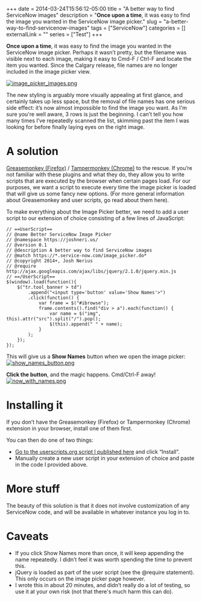 +++ 
date = 2014-03-24T15:56:12-05:00
title = "A better way to find ServiceNow images"
description = "**Once upon a time**, it was easy to find the image you wanted in the ServiceNow image picker."
slug = "a-better-way-to-find-servicenow-images" 
tags = ["ServiceNow"]
categories = []
externalLink = ""
series = ["Test"]
+++

**Once upon a time**, it was easy to find the image you wanted in the ServiceNow image picker. Perhaps it wasn’t pretty, but the filename was visible next to each image, making it easy to Cmd-F / Ctrl-F and locate the item you wanted. Since the Calgary release, file names are no longer included in the image picker view.

[![image_picker_images.png](https://d23f6h5jpj26xu.cloudfront.net/0kftahfxtiotvg_small.png)](http://img.svbtle.com/0kftahfxtiotvg.png)

The new styling is arguably more visually appealing at first glance, and certainly takes up less space, but the removal of file names has one serious side effect: it’s now almost impossible to find the image you want. As I'm sure you're well aware, 3 rows is just the beginning. I can’t tell you how many times I’ve repeatedly scanned the list, skimming past the item I was looking for before finally laying eyes on the right image.

# A solution
[Greasemonkey (Firefox)](https://addons.mozilla.org/en-US/firefox/addon/greasemonkey/) / [Tampermonkey (Chrome)](https://chrome.google.com/webstore/detail/tampermonkey/dhdgffkkebhmkfjojejmpbldmpobfkfo?hl=en) to the rescue. If you’re not familiar with these plugins and what they do, they allow you to write scripts that are executed by the browser when certain pages load. For our purposes, we want a script to execute every time the image picker is loaded that will give us some fancy new options. (For more general information about Greasemonkey and user scripts, go read about them here).

To make everything about the Image Picker better, we need to add a user script to our extension of choice consisting of a few lines of JavaScript:

    // ==UserScript==
    // @name Better ServiceNow Image Picker
    // @namespace https://joshneri.us/
    // @version 0.1
    // @description A better way to find ServiceNow images
    // @match https://*.service-now.com/image_picker.do*
    // @copyright 2014+, Josh Nerius
    // @require http://ajax.googleapis.com/ajax/libs/jquery/2.1.0/jquery.min.js
    // ==/UserScript==
    $(window).load(function(){ 
        $("tr.tool_banner > td")
            .append("<input type='button' value='Show Names'>")
            .click(function() {
                var frame = $("#ibrowse"); 
                frame.contents().find("div > a").each(function() {
                    var name = $("img", this).attr("src").split("/").pop(); 
                    $(this).append(" " + name); 
                }
            ); 
        }); 
    });

This will give us a **Show Names** button when we open the image picker: 
[![show_names_button.png](https://d23f6h5jpj26xu.cloudfront.net/ziu5oeo1rtucbq_small.png)](http://img.svbtle.com/ziu5oeo1rtucbq.png)

**Click the button**, and the magic happens. Cmd/Ctrl-F away!
[![now_with_names.png](https://d23f6h5jpj26xu.cloudfront.net/nu8muaryqyuq_small.png)](http://img.svbtle.com/nu8muaryqyuq.png)

# Installing it
If you don’t have the Greasemonkey (Firefox) or Tampermonkey (Chrome) extension in your browser, install one of them first.

You can then do one of two things:

* [Go to the userscripts.org script I published here](http://userscripts.org/scripts/show/435352) and click “Install”.
* Manually create a new user script in your extension of choice and paste in the code I provided above.

# More stuff
The beauty of this solution is that it does not involve customization of any ServiceNow code, and will be available in whatever instance you log in to.

# Caveats
* If you click Show Names more than once, it will keep appending the name repeatedly. I didn’t feel it was worth spending the time to prevent this.
* jQuery is loaded as part of the user script (see the @require statement). This only occurs on the image picker page however.
* I wrote this in about 20 minutes, and didn’t really do a lot of testing, so use it at your own risk (not that there's much harm this can do).